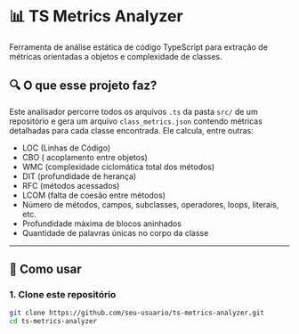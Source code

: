 # 📊 TS Metrics Analyzer

Ferramenta de análise estática de código TypeScript para extração de métricas orientadas a objetos e complexidade de classes.

## 🔍 O que esse projeto faz?

Este analisador percorre todos os arquivos `.ts` da pasta `src/` de um repositório e gera um arquivo `class_metrics.json` contendo métricas detalhadas para cada classe encontrada. Ele calcula, entre outras:

- LOC (Linhas de Código)
- CBO ( acoplamento entre objetos)
- WMC (complexidade ciclomática total dos métodos)
- DIT (profundidade de herança)
- RFC (métodos acessados)
- LCOM (falta de coesão entre métodos)
- Número de métodos, campos, subclasses, operadores, loops, literais, etc.
- Profundidade máxima de blocos aninhados
- Quantidade de palavras únicas no corpo da classe

---

## 🚀 Como usar

### 1. Clone este repositório

```bash
git clone https://github.com/seu-usuario/ts-metrics-analyzer.git
cd ts-metrics-analyzer
